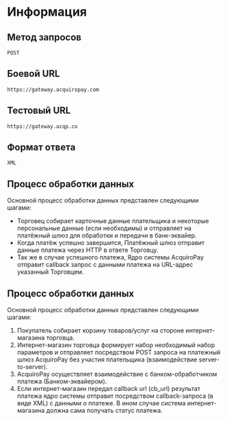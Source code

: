 # Информация

## Метод запросов

```
POST
```

## Боевой URL

```
https://gateway.acquiropay.com
```
    
## Тестовый URL

```
https://gateway.acqp.co
```
    
## Формат ответа

```
XML
```    
    
## Процесс обработки данных

Основной процесс обработки данных представлен следующими шагами:

*	Торговец собирает карточные данные плательщика и некоторые персональные данные (если необходимы) и отправляет на платёжный шлюз для обработки и передачи в банк-эквайер.
*	Когда платёж успешно завершится, Платёжный шлюз отправит данные платежа через HTTP в ответе Торговцу.
*	Так же в случае успешного платежа, Ядро системы AcquiroPay отправит callback запрос с данными платежа на URL-адрес указанный Торговцем.

## Процесс обработки данных

Основной процесс обработки данных представлен следующими шагами:

1.	Покупатель собирает корзину товаров/услуг на стороне интернет-магазина торговца.
2.	Интернет-магазин торговца формирует набор необходимый набор параметров и отправляет посредством POST запроса на платежный шлюз AcquiroPay без участия плательщика (взаимодействие server-to-server).
3.	AcquiroPay осуществляет взаимодействие с банком-обработчиком платежа (Банком-эквайером).
4.	Если интернет-магазин передал callback url (cb_url) результат платежа ядро системы отправит посредством callback-запроса (в виде XML) с данными о платеже. В ином случае система интернет-магазина должна сама получать статус платежа.
